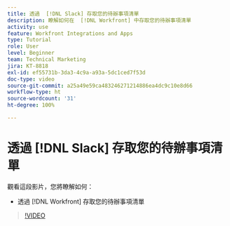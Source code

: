 ```yaml
---
title: 透過  [!DNL Slack] 存取您的待辦事項清單
description: 瞭解如何在  [!DNL Workfront] 中存取您的待辦事項清單
activity: use
feature: Workfront Integrations and Apps
type: Tutorial
role: User
level: Beginner
team: Technical Marketing
jira: KT-8818
exl-id: ef55731b-3da3-4c9a-a93a-5dc1ced7f53d
doc-type: video
source-git-commit: a25a49e59ca483246271214886ea4dc9c10e8d66
workflow-type: ht
source-wordcount: '31'
ht-degree: 100%

---
```


# 透過 [!DNL Slack] 存取您的待辦事項清單

觀看這段影片，您將瞭解如何：

* 透過 [!DNL Workfront] 存取您的待辦事項清單

>[!VIDEO](https://video.tv.adobe.com/v/335118/?quality=12&learn=on)
